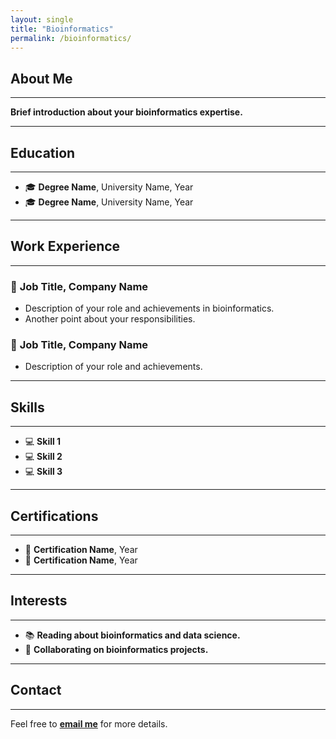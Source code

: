 ```yaml
---
layout: single
title: "Bioinformatics"
permalink: /bioinformatics/
---
```


## About Me
---
**Brief introduction about your bioinformatics expertise.**

---

## Education
---
- 🎓 **Degree Name**, University Name, Year  
- 🎓 **Degree Name**, University Name, Year  

---

## Work Experience
---
### 🏢 **Job Title, Company Name**
- Description of your role and achievements in bioinformatics.
- Another point about your responsibilities.

### 🏢 **Job Title, Company Name**
- Description of your role and achievements.

---

## Skills
---
- 💻 **Skill 1**
- 💻 **Skill 2**
- 💻 **Skill 3**

---

## Certifications
---
- 📜 **Certification Name**, Year  
- 📜 **Certification Name**, Year  

---

## Interests
---
- 📚 **Reading about bioinformatics and data science.**
- 🤝 **Collaborating on bioinformatics projects.**

---

## Contact
---
Feel free to [**email me**](mailto:moi.t.nicholas@gmail.com) for more details.

